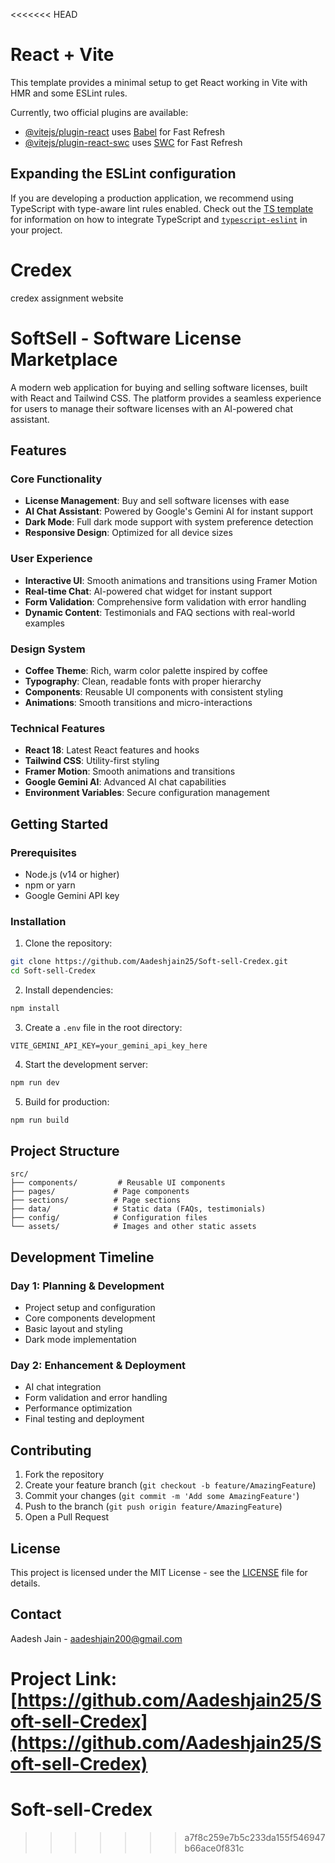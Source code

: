 <<<<<<< HEAD
# React + Vite

This template provides a minimal setup to get React working in Vite with HMR and some ESLint rules.

Currently, two official plugins are available:

- [@vitejs/plugin-react](https://github.com/vitejs/vite-plugin-react/blob/main/packages/plugin-react) uses [Babel](https://babeljs.io/) for Fast Refresh
- [@vitejs/plugin-react-swc](https://github.com/vitejs/vite-plugin-react/blob/main/packages/plugin-react-swc) uses [SWC](https://swc.rs/) for Fast Refresh

## Expanding the ESLint configuration

If you are developing a production application, we recommend using TypeScript with type-aware lint rules enabled. Check out the [TS template](https://github.com/vitejs/vite/tree/main/packages/create-vite/template-react-ts) for information on how to integrate TypeScript and [`typescript-eslint`](https://typescript-eslint.io) in your project.

# Credex
credex assignment website

# SoftSell - Software License Marketplace

A modern web application for buying and selling software licenses, built with React and Tailwind CSS. The platform provides a seamless experience for users to manage their software licenses with an AI-powered chat assistant.

## Features

### Core Functionality
- **License Management**: Buy and sell software licenses with ease
- **AI Chat Assistant**: Powered by Google's Gemini AI for instant support
- **Dark Mode**: Full dark mode support with system preference detection
- **Responsive Design**: Optimized for all device sizes

### User Experience
- **Interactive UI**: Smooth animations and transitions using Framer Motion
- **Real-time Chat**: AI-powered chat widget for instant support
- **Form Validation**: Comprehensive form validation with error handling
- **Dynamic Content**: Testimonials and FAQ sections with real-world examples

### Design System
- **Coffee Theme**: Rich, warm color palette inspired by coffee
- **Typography**: Clean, readable fonts with proper hierarchy
- **Components**: Reusable UI components with consistent styling
- **Animations**: Smooth transitions and micro-interactions

### Technical Features
- **React 18**: Latest React features and hooks
- **Tailwind CSS**: Utility-first styling
- **Framer Motion**: Smooth animations and transitions
- **Google Gemini AI**: Advanced AI chat capabilities
- **Environment Variables**: Secure configuration management

## Getting Started

### Prerequisites
- Node.js (v14 or higher)
- npm or yarn
- Google Gemini API key

### Installation

1. Clone the repository:
```bash
git clone https://github.com/Aadeshjain25/Soft-sell-Credex.git
cd Soft-sell-Credex
```

2. Install dependencies:
```bash
npm install
```

3. Create a `.env` file in the root directory:
```
VITE_GEMINI_API_KEY=your_gemini_api_key_here
```

4. Start the development server:
```bash
npm run dev
```

5. Build for production:
```bash
npm run build
```

## Project Structure

```
src/
├── components/         # Reusable UI components
├── pages/             # Page components
├── sections/          # Page sections
├── data/              # Static data (FAQs, testimonials)
├── config/            # Configuration files
└── assets/            # Images and other static assets
```

## Development Timeline

### Day 1: Planning & Development
- Project setup and configuration
- Core components development
- Basic layout and styling
- Dark mode implementation

### Day 2: Enhancement & Deployment
- AI chat integration
- Form validation and error handling
- Performance optimization
- Final testing and deployment

## Contributing

1. Fork the repository
2. Create your feature branch (`git checkout -b feature/AmazingFeature`)
3. Commit your changes (`git commit -m 'Add some AmazingFeature'`)
4. Push to the branch (`git push origin feature/AmazingFeature`)
5. Open a Pull Request

## License

This project is licensed under the MIT License - see the [LICENSE](LICENSE) file for details.

## Contact

Aadesh Jain - [aadeshjain200@gmail.com](mailto:aadeshjain200@gmail.com)

Project Link: [https://github.com/Aadeshjain25/Soft-sell-Credex](https://github.com/Aadeshjain25/Soft-sell-Credex)
=======
# Soft-sell-Credex
>>>>>>> a7f8c259e7b5c233da155f546947b66ace0f831c
